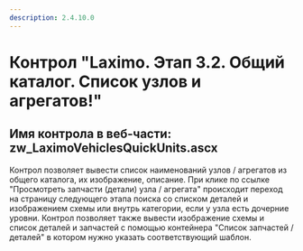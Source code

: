 ```yaml
---
description: 2.4.10.0
---
```


# Контрол "Laximo. Этап 3.2. Общий каталог. Список узлов и агрегатов!"

## Имя контрола в веб-части: zw\_LaximoVehiclesQuickUnits.ascx

Контрол позволяет вывести список наименований узлов / агрегатов из общего каталога, их изображение, описание. При клике по ссылке "Просмотреть запчасти \(детали\) узла / агрегата" происходит переход на страницу следующего этапа поиска со списком деталей и изображением схемы или внутрь категории, если у узла есть дочерние уровни. Контрол позволяет также вывести изображение схемы и список деталей и запчастей с помощью контейнера "Список запчастей / деталей" в котором нужно указать соответствующий шаблон.

